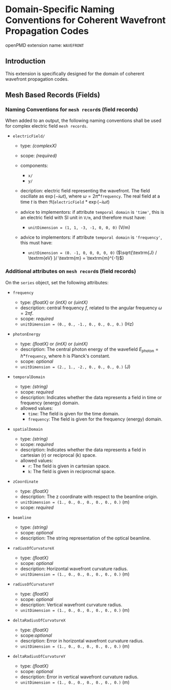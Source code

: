 Domain-Specific Naming Conventions for Coherent Wavefront Propagation Codes
===========================================================================

openPMD extension name: `WAVEFRONT`


Introduction
------------

This extension is specifically designed for the domain of coherent wavefront propagation codes.



Mesh Based Records (Fields)
---------------------------

### Naming Conventions for `mesh record`s (field records)

When added to an output, the following naming conventions shall be used for complex
electric field `mesh records`. 


- `electricField/` 
  - type: *(complexX)*
  - scope: *(required)*  
  - components:
    - `x/` 
    - `y/` 
  - decription: electric field representing the wavefront. The field oscillate as $\exp(-i \omega t)$, where $\omega = 2\pi$*`frequency`. The real field at a time $t$ is then $\Re($`electricField` * $\exp(-i \omega t)$
  
  - advice to implementors: if attribute `temporal domain` is `'time'`, this is an electric field with SI unit in `V/m`, and therefore must have:
    - `unitDimension = (1, 1, -3, -1, 0, 0, 0)`  (V/m)
  - advice to implementors: if attribute `temporal domain` is `'frequency'`, this must have:
    - `unitDimension = (0. -1, 0, 0, 0, 0, 0)` ($\sqrt{\textrm{J} / \textrm{eV} }/ \textrm{m}  = \textrm{m}^{-1}$)


### Additional attributes on `mesh record`s (field records)

On the `series` object, set the following attributes:

  - `frequency`
    - type: *(floatX)* or *(intX)* or *(uintX)*
    - description: central frequency $f$, related to the angular frequency $\omega=2\pi f$.
    - scope: *required*
    - `unitDimension = (0., 0., -1., 0., 0., 0., 0.)` (Hz)


  - `photonEnergy`
    - type: *(floatX)* or *(intX)* or *(uintX)*
    - description: The central photon energy of the wavefield $E_\textrm{photon} = h$*`frequency`, where $h$ is Planck's constant.
    - scope: *optional*
    - `unitDimension = (2., 1., -2., 0., 0., 0., 0.)` (J)


  - `temporalDomain`
    - type: *(string)*
    - scope: *required*
    - description: Indicates whether the data represents a field in time or
      frequency (energy) domain.
    - allowed values:
      - `time`: The field is given for the time domain.
      - `frequency`: The field is given for the frequency (energy) domain.
      
      
  - `spatialDomain`
    - type: *(string)*
    - scope: *required*
    - description: Indicates whether the data represents a field in cartesian
      (r) or reciprocal (k) space.
    - allowed values:
      - `r`: The field is given in cartesian space.
      - `k`: The field is given in reciprocmal space.
      
 
  - `zCoordinate`
    - type: *(floatX)*
    - description: The z coordinate with respect to the beamline origin.
    - `unitDimension = (1., 0., 0., 0., 0., 0., 0.)` (m)
    - scope: *required*      


  - `beamline`
    - type: *(string)*
    - scope: *optional*
    - description: The string representation of the optical beamline.


  - `radiusOfCurvatureX`
    - type: *(floatX)*
    - scope: *optional*
    - description: Horizontal wavefront curvature radius.
    - `unitDimension = (1., 0., 0., 0., 0., 0., 0.)` (m)


  - `radiusOfCurvatureY`
    - type: *(floatX)*
    - scope: *optional*
    - description: Vertical wavefront curvature radius.
    - `unitDimension = (1., 0., 0., 0., 0., 0., 0.)` (m)


  - `deltaRadiusOfCurvatureX`
    - type: *(floatX)*
    - scope:*optional*
    - description: Error in horizontal wavefront curvature radius.
    - `unitDimension = (1., 0., 0., 0., 0., 0., 0.)` (m)


  - `deltaRadiusOfCurvatureY`
    - type: *(floatX)*
    - scope: *optional*
    - description: Error in vertical wavefront curvature radius.
    - `unitDimension = (1., 0., 0., 0., 0., 0., 0.)` (m)





